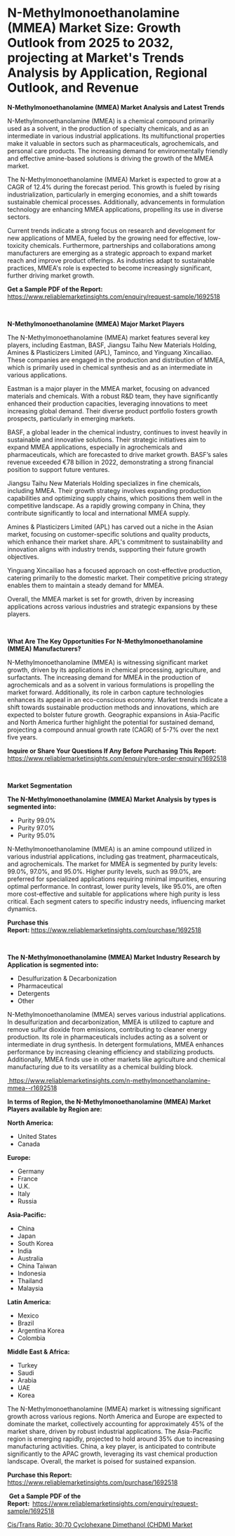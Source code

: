 <p><h1>N-Methylmonoethanolamine (MMEA) Market Size: Growth Outlook from 2025 to 2032, projecting at Market's Trends Analysis by Application, Regional Outlook, and Revenue</h1></p><p><strong>N-Methylmonoethanolamine (MMEA) Market Analysis and Latest Trends</strong></p>
<p><p>N-Methylmonoethanolamine (MMEA) is a chemical compound primarily used as a solvent, in the production of specialty chemicals, and as an intermediate in various industrial applications. Its multifunctional properties make it valuable in sectors such as pharmaceuticals, agrochemicals, and personal care products. The increasing demand for environmentally friendly and effective amine-based solutions is driving the growth of the MMEA market.</p><p>The N-Methylmonoethanolamine (MMEA) Market is expected to grow at a CAGR of 12.4% during the forecast period. This growth is fueled by rising industrialization, particularly in emerging economies, and a shift towards sustainable chemical processes. Additionally, advancements in formulation technology are enhancing MMEA applications, propelling its use in diverse sectors. </p><p>Current trends indicate a strong focus on research and development for new applications of MMEA, fueled by the growing need for effective, low-toxicity chemicals. Furthermore, partnerships and collaborations among manufacturers are emerging as a strategic approach to expand market reach and improve product offerings. As industries adapt to sustainable practices, MMEA's role is expected to become increasingly significant, further driving market growth.</p></p>
<p><strong>Get a Sample PDF of the Report:&nbsp;</strong> <a href="https://www.reliablemarketinsights.com/enquiry/request-sample/1692518?utm_campaign=1937&utm_medium=2&utm_source=Github&utm_content=ia&utm_term=08012025&utm_id=n-methylmonoethanolamine-mmea">https://www.reliablemarketinsights.com/enquiry/request-sample/1692518</a></p>
<p>&nbsp;</p>
<p><strong>N-Methylmonoethanolamine (MMEA) Major Market Players</strong></p>
<p><p>The N-Methylmonoethanolamine (MMEA) market features several key players, including Eastman, BASF, Jiangsu Taihu New Materials Holding, Amines & Plasticizers Limited (APL), Taminco, and Yinguang Xincailiao. These companies are engaged in the production and distribution of MMEA, which is primarily used in chemical synthesis and as an intermediate in various applications.</p><p>Eastman is a major player in the MMEA market, focusing on advanced materials and chemicals. With a robust R&D team, they have significantly enhanced their production capacities, leveraging innovations to meet increasing global demand. Their diverse product portfolio fosters growth prospects, particularly in emerging markets.</p><p>BASF, a global leader in the chemical industry, continues to invest heavily in sustainable and innovative solutions. Their strategic initiatives aim to expand MMEA applications, especially in agrochemicals and pharmaceuticals, which are forecasted to drive market growth. BASF’s sales revenue exceeded €78 billion in 2022, demonstrating a strong financial position to support future ventures.</p><p>Jiangsu Taihu New Materials Holding specializes in fine chemicals, including MMEA. Their growth strategy involves expanding production capabilities and optimizing supply chains, which positions them well in the competitive landscape. As a rapidly growing company in China, they contribute significantly to local and international MMEA supply.</p><p>Amines & Plasticizers Limited (APL) has carved out a niche in the Asian market, focusing on customer-specific solutions and quality products, which enhance their market share. APL's commitment to sustainability and innovation aligns with industry trends, supporting their future growth objectives.</p><p>Yinguang Xincailiao has a focused approach on cost-effective production, catering primarily to the domestic market. Their competitive pricing strategy enables them to maintain a steady demand for MMEA.</p><p>Overall, the MMEA market is set for growth, driven by increasing applications across various industries and strategic expansions by these players.</p></p>
<p>&nbsp;</p>
<p><strong>What Are The Key Opportunities For N-Methylmonoethanolamine (MMEA) Manufacturers?</strong></p>
<p><p>N-Methylmonoethanolamine (MMEA) is witnessing significant market growth, driven by its applications in chemical processing, agriculture, and surfactants. The increasing demand for MMEA in the production of agrochemicals and as a solvent in various formulations is propelling the market forward. Additionally, its role in carbon capture technologies enhances its appeal in an eco-conscious economy. Market trends indicate a shift towards sustainable production methods and innovations, which are expected to bolster future growth. Geographic expansions in Asia-Pacific and North America further highlight the potential for sustained demand, projecting a compound annual growth rate (CAGR) of 5-7% over the next five years.</p></p>
<p><strong>Inquire or Share Your Questions If Any Before Purchasing This Report:</strong> <a href="https://www.reliablemarketinsights.com/enquiry/pre-order-enquiry/1692518?utm_campaign=1937&utm_medium=2&utm_source=Github&utm_content=ia&utm_term=08012025&utm_id=n-methylmonoethanolamine-mmea">https://www.reliablemarketinsights.com/enquiry/pre-order-enquiry/1692518</a></p>
<p>&nbsp;</p>
<p><strong>Market Segmentation</strong></p>
<p><strong>The N-Methylmonoethanolamine (MMEA) Market Analysis by types is segmented into:</strong></p>
<p><ul><li>Purity 99.0%</li><li>Purity 97.0%</li><li>Purity 95.0%</li></ul></p>
<p><p>N-Methylmonoethanolamine (MMEA) is an amine compound utilized in various industrial applications, including gas treatment, pharmaceuticals, and agrochemicals. The market for MMEA is segmented by purity levels: 99.0%, 97.0%, and 95.0%. Higher purity levels, such as 99.0%, are preferred for specialized applications requiring minimal impurities, ensuring optimal performance. In contrast, lower purity levels, like 95.0%, are often more cost-effective and suitable for applications where high purity is less critical. Each segment caters to specific industry needs, influencing market dynamics.</p></p>
<p><strong>Purchase this Report:&nbsp;</strong><a href="https://www.reliablemarketinsights.com/purchase/1692518?utm_campaign=1937&utm_medium=2&utm_source=Github&utm_content=ia&utm_term=08012025&utm_id=n-methylmonoethanolamine-mmea">https://www.reliablemarketinsights.com/purchase/1692518</a></p>
<p>&nbsp;</p>
<p><strong>The N-Methylmonoethanolamine (MMEA) Market Industry Research by Application is segmented into:</strong></p>
<p><ul><li>Desulfurization & Decarbonization</li><li>Pharmaceutical</li><li>Detergents</li><li>Other</li></ul></p>
<p><p>N-Methylmonoethanolamine (MMEA) serves various industrial applications. In desulfurization and decarbonization, MMEA is utilized to capture and remove sulfur dioxide from emissions, contributing to cleaner energy production. Its role in pharmaceuticals includes acting as a solvent or intermediate in drug synthesis. In detergent formulations, MMEA enhances performance by increasing cleaning efficiency and stabilizing products. Additionally, MMEA finds use in other markets like agriculture and chemical manufacturing due to its versatility as a chemical building block.</p></p>
<p><a href="https://www.reliablemarketinsights.com/n-methylmonoethanolamine-mmea--r1692518?utm_campaign=1937&utm_medium=2&utm_source=Github&utm_content=ia&utm_term=08012025&utm_id=n-methylmonoethanolamine-mmea">&nbsp;https://www.reliablemarketinsights.com/n-methylmonoethanolamine-mmea--r1692518</a></p>
<p><strong>In terms of Region, the N-Methylmonoethanolamine (MMEA) Market Players available by Region are:</strong></p>
<p>
    <p> <strong> North America: </strong>
        <ul>
            <li>United States</li>
            <li>Canada</li>
        </ul>
        </p> 
    <p> <strong> Europe: </strong>
        <ul>
            <li>Germany</li>
            <li>France</li>
            <li>U.K.</li>
            <li>Italy</li>
            <li>Russia</li>
        </ul>
        </p> 
    <p> <strong> Asia-Pacific: </strong>
        <ul>
            <li>China</li>
            <li>Japan</li>
            <li>South Korea</li>
            <li>India</li>
            <li>Australia</li>
            <li>China Taiwan</li>
            <li>Indonesia</li>
            <li>Thailand</li>
            <li>Malaysia</li>
        </ul>
        </p> 
    <p> <strong> Latin America: </strong>
        <ul>
            <li>Mexico</li>
            <li>Brazil</li>
            <li>Argentina Korea</li>
            <li>Colombia</li>
        </ul>
        </p> 
    <p> <strong> Middle East & Africa: </strong>
        <ul>
            <li>Turkey</li>
            <li>Saudi</li>
            <li>Arabia</li>
            <li>UAE</li>
            <li>Korea</li>
        </ul>
    </p>
    </p>
<p><p>The N-Methylmonoethanolamine (MMEA) market is witnessing significant growth across various regions. North America and Europe are expected to dominate the market, collectively accounting for approximately 45% of the market share, driven by robust industrial applications. The Asia-Pacific region is emerging rapidly, projected to hold around 35% due to increasing manufacturing activities. China, a key player, is anticipated to contribute significantly to the APAC growth, leveraging its vast chemical production landscape. Overall, the market is poised for sustained expansion.</p></p>
<p><strong>Purchase this Report: </strong><a href="https://www.reliablemarketinsights.com/purchase/1692518?utm_campaign=1937&utm_medium=2&utm_source=Github&utm_content=ia&utm_term=08012025&utm_id=n-methylmonoethanolamine-mmea">https://www.reliablemarketinsights.com/purchase/1692518</a></p>
<p>&nbsp;<strong>Get a Sample PDF of the Report:&nbsp;&nbsp;</strong><a href="https://www.reliablemarketinsights.com/enquiry/request-sample/1692518?utm_campaign=1937&utm_medium=2&utm_source=Github&utm_content=ia&utm_term=08012025&utm_id=n-methylmonoethanolamine-mmea">https://www.reliablemarketinsights.com/enquiry/request-sample/1692518</a></p>
<p><strong></strong></p>
<p><p><a href="https://github.com/Krish2023na/Market-Research-Report-List-6/blob/main/cistrans-ratio-3070-cyclohexane-dimethanol-chdm-market.md?utm_campaign=1937&utm_medium=2&utm_source=Github&utm_content=ia&utm_term=08012025&utm_id=n-methylmonoethanolamine-mmea">Cis/Trans Ratio: 30:70 Cyclohexane Dimethanol (CHDM) Market</a></p></p>